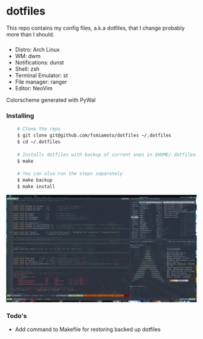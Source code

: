 # dotfiles

This repo contains my config files, a.k.a dotfiles, that I change probably more than I should.

###

- Distro: Arch Linux
- WM: dwm
- Notifications: dunst
- Shell: zsh
- Terminal Emulator: st
- File manager: ranger
- Editor: NeoVim

Colorscheme generated with PyWal

### Installing

```sh
    # Clone the repo
    $ git clone git@github.com/fsmiamoto/dotfiles ~/.dotfiles
    $ cd ~/.dotfiles

    # Installs dotfiles with backup of current ones in $HOME/.dotfiles.backup
    $ make

    # You can also run the steps separately
    $ make backup
    $ make install
```

![neofetch](setup.png)



### Todo's

- Add command to Makefile for restoring backed up dotfiles
